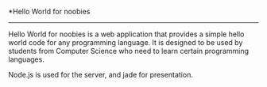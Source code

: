 *Hello World for noobies
***

Hello World for noobies is a web application that provides a simple hello world code for any programming language.
It is designed to be used by students from Computer Science who need to learn certain programming languages.

Node.js is used for the server, and jade for presentation.